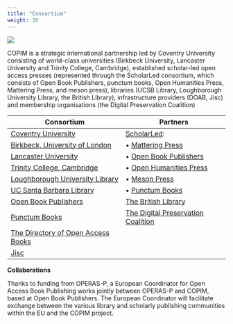 ```yaml
---
title: "Consortium"
weight: 30
---
```

![](/images/All_COPIM_logos.png)

COPIM is a strategic international partnership led by Coventry University consisting of world-class universities (Birkbeck University, Lancaster University and Trinity College, Cambridge), established scholar-led open access presses (represented through the ScholarLed consortium, which consists of Open Book Publishers, punctum books, Open Humanities Press, Mattering Press, and meson press), libraries (UCSB Library, Loughborough University Library, the British Library), infrastructure providers (DOAB, Jisc) and membership organisations (the Digital Preservation Coalition)

<font size="1">

| **Consortium** | **Partners** |
| --------------| --------------|
| [Coventry University](https://www.coventry.ac.uk/) | [ScholarLed](https://scholarled.org/): |
| [Birkbeck, University of London](http://www.bbk.ac.uk/) |  • [Mattering Press](https://www.matteringpress.org/)
| [Lancaster University](https://www.lancaster.ac.uk/) |  • [Open Book Publishers](https://www.openbookpublishers.com/)|
| [Trinity College, Cambridge](https://www.trin.cam.ac.uk/) | • [Open Humanities Press](https://openhumanitiespress.org/)
| [Loughborough University Library](https://www.lboro.ac.uk/library/)| • [Meson Press](https://meson.press/)
| [UC Santa Barbara Library](https://www.library.ucsb.edu/) |  • [Punctum Books](https://punctumbooks.com/)
| [Open Book Publishers](https://www.openbookpublishers.com/)|[The British Library](https://www.bl.uk/)|
| [Punctum Books](https://punctumbooks.com/) |[The Digital Preservation Coalition](https://www.dpconline.org/) |
| [The Directory of Open Access Books](https://www.doabooks.org/) |
|[ Jisc ](https://www.jisc.ac.uk/)  |

</font>

**Collaborations**

Thanks to funding from OPERAS-P, a European Coordinator for Open Access Book Publishing works jointly between OPERAS-P and COPIM, based at Open Book Publishers. The European Coordinator will facilitate exchange between the various library and scholarly publishing communities within the EU and the COPIM project.
